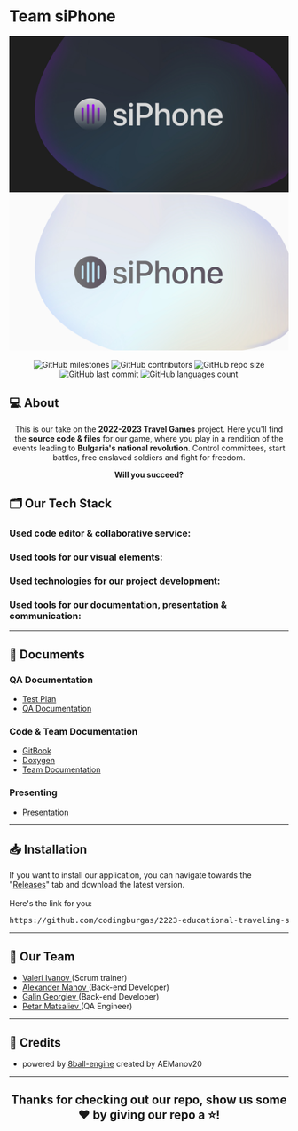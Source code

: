 
# Team siPhone

<p align="center">
    <img src="docs/repo/banners/banner-dark.jpg#gh-dark-mode-only"/>
    <img src="docs/repo/banners/banner-light.jpg#gh-light-mode-only"/>
</p>

<p align = "center">
    <img alt="GitHub milestones" src="https://img.shields.io/github/milestones/all/codingburgas/2223-educational-traveling-sifon?style=flat-square">
    <img alt="GitHub contributors" src="https://img.shields.io/github/contributors/codingburgas/2223-educational-traveling-sifon?style=flat-square">
    <img alt="GitHub repo size" src="https://img.shields.io/github/repo-size/codingburgas/2223-educational-traveling-sifon?style=flat-square">
    <img alt="GitHub last commit" src="https://img.shields.io/github/last-commit/codingburgas/2223-educational-traveling-sifon?style=flat-square">
    <img alt="GitHub languages count"src="https://img.shields.io/github/languages/count/codingburgas/2223-educational-traveling-sifon?style=flat-square">
<br>

## 💻 About
<p align="center">This is our take on the <b>2022-2023 Travel Games</b> project. Here you'll find the <b>source code & files</b> for our game, where you play in a rendition of the events leading to <b>Bulgaria's national revolution</b>. Control committees, start battles, free enslaved soldiers and fight for freedom.</p>
<p align="center"><b>Will you succeed?</b></p>

## 🗂️ Our Tech Stack
### Used code editor & collaborative service:
<p align="left">

</p>

### Used tools for our visual elements:
<p align="left">

</p>

### Used technologies for our project development:
<p align="left">

</p>

### Used tools for our documentation, presentation & communication:
<p align="left">

</p>

<hr>

## 📄 Documents
### QA Documentation
  - [Test Plan]()
  - [QA Documentation]()

### Code & Team Documentation
  - [GitBook]()
  - [Doxygen]()
  - [Team Documentation]()

### Presenting
  - [Presentation]()

<hr>

## 📥 Installation

If you want to install our application, you can navigate towards the "<a href="https://github.com/codingburgas/2223-educational-traveling-sifon/releases">Releases</a>" tab and download the latest version. <br><br>
Here's the link for you:
<pre>https://github.com/codingburgas/2223-educational-traveling-sifon/releases</pre>

<hr>

## 🧒 Our Team

- <a href = "https://github.com/VTIvanov20"> Valeri Ivanov </a> (Scrum trainer)
- <a href = "https://github.com/AEManov20"> Alexander Manov </a> (Back-end Developer)
- <a href = "https://github.com/GGGeorgiev20"> Galin Georgiev </a> (Back-end Developer)
- <a href = "https://github.com/PDMatsaliev20"> Petar Matsaliev </a> (QA Engineer)

<hr>

## 🤝 Credits
- powered by [8ball-engine](https://github.com/TheBrightSide/codename-8ball-engine) created by AEManov20

<hr>

## <p align="center">Thanks for checking out our repo, show us some ❤️ by giving our repo a ⭐️!</p>